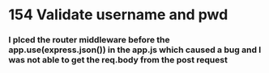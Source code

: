 # 154 Validate username and pwd

### I plced the router middleware before the app.use(express.json()) in the app.js which caused a bug and I was not able to get the req.body from the post request
